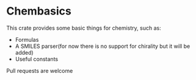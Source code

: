 # Chembasics
This crate provides some basic things for chemistry, such as:
* Formulas
* A SMILES parser(for now there is no support for chirality but it will be added)
* Useful constants

Pull requests are welcome